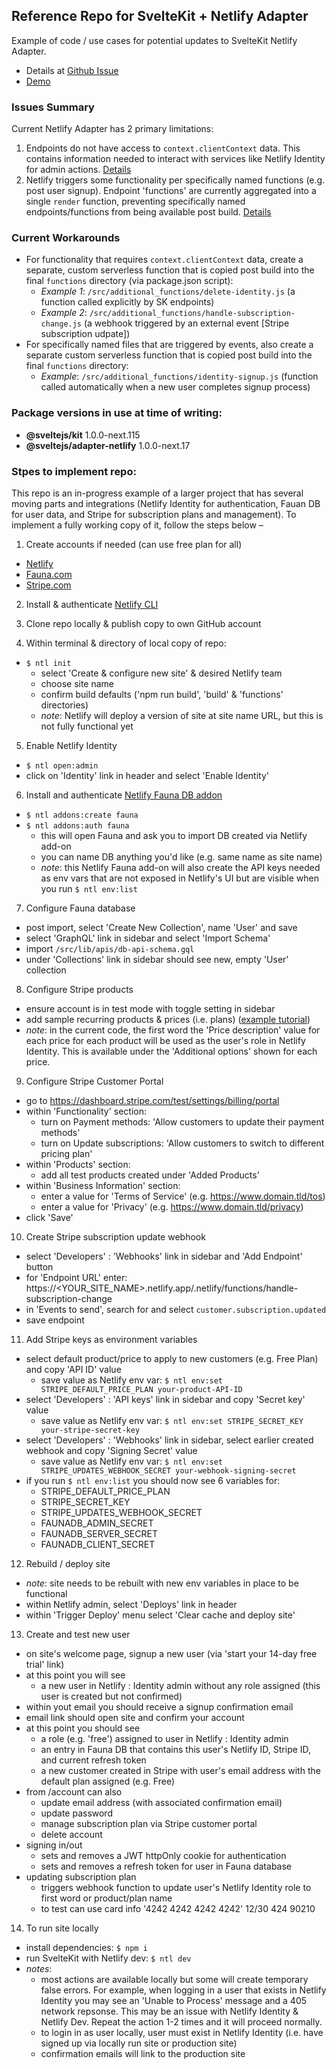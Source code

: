 ## Reference Repo for SvelteKit + Netlify Adapter

Example of code / use cases for potential updates to SvelteKit Netlify Adapter. 

- Details at [Github Issue](https://github.com/sveltejs/kit/issues/1249#issuecomment-866270847)
- [Demo](https://sk-netlify-example.netlify.app/)

### Issues Summary

Current Netlify Adapter has 2 primary limitations:

1. Endpoints do not have access to `context.clientContext` data. This contains information needed to interact with services like Netlify Identity for admin actions. [Details](https://docs.netlify.com/functions/functions-and-identity/)
2. Netlify triggers some functionality per specifically named functions (e.g. post user signup). Endpoint 'functions' are currently aggregated into a single `render` function, preventing specifically named endpoints/functions from being available post build. [Details](https://docs.netlify.com/functions/trigger-on-events/)

### Current Workarounds

- For functionality that requires `context.clientContext` data, create a separate, custom serverless function that is copied post build into the final `functions` directory (via package.json script):
  - *Example 1*: `/src/additional_functions/delete-identity.js` (a function called explicitly by SK endpoints)
  - *Example 2*: `/src/additional_functions/handle-subscription-change.js` (a webhook triggered by an external event [Stripe subscription udpate])
- For specifically named files that are triggered by events, also create a separate custom serverless function that is copied post build into the final `functions` directory:
  - *Example*: `/src/additional_functions/identity-signup.js` (function called automatically when a new user completes signup process)

### Package versions in use at time of writing:

- **@sveltejs/kit** 1.0.0-next.115
- **@sveltejs/adapter-netlify** 1.0.0-next.17

### Stpes to implement repo:

This repo is an in-progress example of a larger project that has several moving parts and integrations (Netlify Identity for authentication, Fauan DB for user data, and Stripe for subscription plans and management). To implement a fully working copy of it, follow the steps below –

1. Create accounts if needed (can use free plan for all)
  - [Netlify](http://www.netlify.com)
  - [Fauna.com](http://www.fauna.com)
  - [Stripe.com](http://www.stripe.com)

2. Install & authenticate [Netlify CLI ](https://docs.netlify.com/cli/get-started/)

3. Clone repo locally & publish copy to own GitHub account

4. Within terminal & directory of local copy of repo:
  - `$ ntl init`
    - select 'Create & configure new site' & desired Netlify team
    - choose site name
    - confirm build defaults ('npm run build', 'build' & 'functions' directories)
    - *note*: Netlify will deploy a version of site at site name URL, but this is not fully functional yet

5. Enable Netlify Identity
  - `$ ntl open:admin`
  - click on 'Identity' link in header and select 'Enable Identity'

6. Install and authenticate [Netlify Fauna DB addon](https://docs.netlify.com/cli/get-started/)
  - `$ ntl addons:create fauna`
  - `$ ntl addons:auth fauna`
    - this will open Fauna and ask you to import DB created via Netlify add-on
    - you can name DB anything you'd like (e.g. same name as site name)
    - *note*: this Netlify Fauna add-on will also create the API keys needed as env vars that are not exposed in Netlify's UI but are visible when you run `$ ntl env:list`

7. Configure Fauna database
  - post import, select 'Create New Collection', name 'User' and save
  - select 'GraphQL' link in sidebar and select 'Import Schema'
  - import `/src/lib/apis/db-api-schema.gql`
  - under 'Collections' link in sidebar should see new, empty 'User' collection

8. Configure Stripe products
  - ensure account is in test mode with toggle setting in sidebar
  - add sample recurring products & prices (i.e. plans) ([example tutorial](https://www.netlify.com/blog/2020/07/13/manage-subscriptions-and-protect-content-with-stripe/#set-up-stripe-and-add-subscription-tiers))
  - *note*: in the current code, the first word the 'Price description' value for each price for each product will be used as the user's role in Netlify Identity. This is available under the 'Additional options' shown for each price.

9. Configure Stripe Customer Portal
  - go to https://dashboard.stripe.com/test/settings/billing/portal
  - within 'Functionality' section:
    - turn on Payment methods: 'Allow customers to update their payment methods'
    - turn on Update subscriptions: 'Allow customers to switch to different pricing plan'
  - within 'Products' section:
    - add all test products created under 'Added Products'
  - within 'Business Information' section:
    - enter a value for 'Terms of Service' (e.g. https://www.domain.tld/tos)
    - enter a value for 'Privacy' (e.g. https://www.domain.tld/privacy)
  - click 'Save'

10. Create Stripe subscription update webhook
  - select 'Developers' : 'Webhooks' link in sidebar and 'Add Endpoint' button
  - for 'Endpoint URL' enter: https://<YOUR_SITE_NAME>.netlify.app/.netlify/functions/handle-subscription-change
  - in 'Events to send', search for and select `customer.subscription.updated`
  - save endpoint

11. Add Stripe keys as environment variables 
  - select default product/price to apply to new customers (e.g. Free Plan) and copy 'API ID' value
    - save value as Netlify env var: `$ ntl env:set STRIPE_DEFAULT_PRICE_PLAN your-product-API-ID`
  - select 'Developers' : 'API keys' link in sidebar and copy 'Secret key' value
    - save value as Netlify env var: `$ ntl env:set STRIPE_SECRET_KEY your-stripe-secret-key`
  - select 'Developers' : 'Webhooks' link in sidebar, select earlier created webhook and copy 'Signing Secret' value
    - save value as Netlify env var: `$ ntl env:set STRIPE_UPDATES_WEBHOOK_SECRET your-webhook-signing-secret`
  - if you run `$ ntl env:list` you should now see 6 variables for:
    - STRIPE_DEFAULT_PRICE_PLAN
    - STRIPE_SECRET_KEY
    - STRIPE_UPDATES_WEBHOOK_SECRET
    - FAUNADB_ADMIN_SECRET
    - FAUNADB_SERVER_SECRET
    - FAUNADB_CLIENT_SECRET

12. Rebuild / deploy site
  - *note*: site needs to be rebuilt with new env variables in place to be functional
  - within Netlify admin, select 'Deploys' link in header
  - within 'Trigger Deploy' menu select 'Clear cache and deploy site'

13. Create and test new user
  - on site's welcome page, signup a new user (via 'start your 14-day free trial' link)
  - at this point you will see
    - a new user in Netlify : Identity admin without any role assigned (this user is created but not confirmed)
  - within yout email you should receive a signup confirmation email
  - email link should open site and confirm your account
  - at this point you should see
    - a role (e.g. 'free') assigned to user in Netlify : Identity admin
    - an entry in Fauna DB that contains this user's Netlify ID, Stripe ID, and current refresh token
    - a new customer created in Stripe with user's email address with the default plan assigned (e.g. Free)
  - from /account can also
    - update email address (with associated confirmation email)
    - update password
    - manage subscription plan via Stripe customer portal
    - delete account
  - signing in/out
    - sets and removes a JWT httpOnly cookie for authentication
    - sets and removes a refresh token for user in Fauna database
  - updating subscription plan
    - triggers webhook function to update user's Netlify Identity role to first word or product/plan name
    - to test can use card info '4242 4242 4242 4242' 12/30 424 90210

14. To run site locally
  - install dependencies: `$ npm i`
  - run SvelteKit with Netlify dev: `$ ntl dev`
  - *notes*:
    - most actions are available locally but some will create temporary false errors. For example, when logging in a user that exists in Netlify Identity you may see an 'Unable to Process' message and a 405 network repsonse. This may be an issue with Netlify Identity & Netlify Dev. Repeat the action 1-2 times and it will proceed normally.
    - to login in as user locally, user must exist in Netlify Identity (i.e. have signed up via locally run site or production site)
    - confirmation emails will link to the production site
